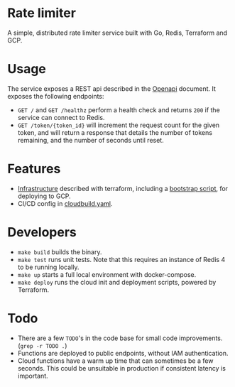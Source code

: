 # Rate limiter

A simple, distributed rate limiter service built with Go, Redis, Terraform and GCP.

# Usage

The service exposes a REST api described in the [Openapi](./api/openapi.yaml) document. It exposes the following endpoints:

- `GET /` and `GET /healthz` perform a health check and returns `200` if the service can connect to Redis.
- `GET /token/{token_id}` will increment the request count for the given token, and will return a response that details the number of tokens remaining, and the number of seconds until reset.

# Features

- [Infrastructure](./terraform) described with terraform, including a [bootstrap script](./terraform/bootstrap.sh), for deploying to GCP.
- CI/CD config in [cloudbuild.yaml](./cloudbuild.yaml).

# Developers

- `make build` builds the binary.
- `make test` runs unit tests. Note that this requires an instance of Redis 4 to be running locally.
- `make up` starts a full local environment with docker-compose.
- `make deploy` runs the cloud init and deployment scripts, powered by Terraform.

# Todo

- There are a few `TODO`'s in the code base for small code improvements. (`grep -r TODO .`)
- Functions are deployed to public endpoints, without IAM authentication.
- Cloud functions have a warm up time that can sometimes be a few seconds. This could be unsuitable in production if consistent latency is important.
